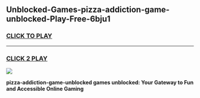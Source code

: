 
## Unblocked-Games-pizza-addiction-game-unblocked-Play-Free-6bju1
<h3>
<a href="https://premium76.site?title=pizza-addiction-game-unblocked&ref=18A1">CLICK TO PLAY</a></h3>
<hr>

<h3>
<a href="https://premium76.site?title=pizza-addiction-game-unblocked&ref=18A1">CLICK 2 PLAY</a>
  
</h3>

<a href="https://premium76.site?title=pizza-addiction-game-unblocked&ref=18A1"><img src="https://clearcache.store/games.png"></a>


**pizza-addiction-game-unblocked games unblocked: Your Gateway to Fun and Accessible Online Gaming**
